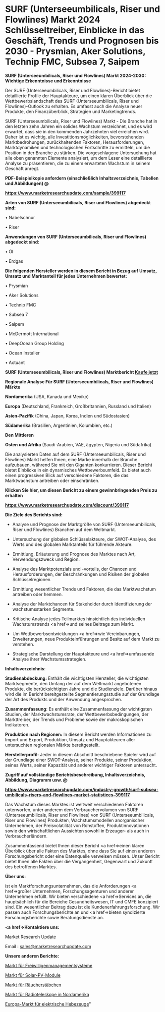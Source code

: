 # SURF (Unterseeumbilicals, Riser und Flowlines) Markt 2024 Schlüsseltreiber, Einblicke in das Geschäft, Trends und Prognosen bis 2030 - Prysmian, Aker Solutions, Technip FMC, Subsea 7, Saipem

<strong>SURF (Unterseeumbilicals, Riser und Flowlines) Markt 2024-2030: Wichtige Erkenntnisse und Erkenntnisse</strong>

Der SURF (Unterseeumbilicals, Riser und Flowlines)-Bericht bietet detaillierte Profile der Hauptakteure, um einen klaren Überblick über die Wettbewerbslandschaft des SURF (Unterseeumbilicals, Riser und Flowlines)-Outlook zu erhalten. Es umfasst auch die Analyse neuer Produkte, den Finanzüberblick, Strategien und Marketingtrends.

SURF (Unterseeumbilicals, Riser und Flowlines) Markt - Die Branche hat in den letzten zehn Jahren ein solides Wachstum verzeichnet, und es wird erwartet, dass sie in den kommenden Jahrzehnten viel erreichen wird. Daher ist es wichtig, alle Investitionsmöglichkeiten, bevorstehenden Marktbedrohungen, zurückhaltenden Faktoren, Herausforderungen, Marktdynamiken und technologischen Fortschritte zu ermitteln, um die Position in der Branche zu stärken. Die vorgeschlagene Untersuchung hat alle oben genannten Elemente analysiert, um dem Leser eine detaillierte Analyse zu präsentieren, die zu einem erwarteten Wachstum in seinem Geschäft anregt.



<strong><b>PDF-Beispielkopie anfordern (einschließlich Inhaltsverzeichnis, Tabellen und Abbildungen) @ </b></strong>

<strong><a href=https://www.marketresearchupdate.com/sample/399117>

<strong>https://www.marketresearchupdate.com/sample/399117</u></a></strong></strong>



<strong>Arten von SURF (Unterseeumbilicals, Riser und Flowlines) abgedeckt sind:</strong>

• Nabelschnur

• Riser



<strong>Anwendungen von SURF (Unterseeumbilicals, Riser und Flowlines) abgedeckt sind:</strong>

• Öl

• Erdgas



<strong>Die folgenden Hersteller werden in diesem Bericht in Bezug auf Umsatz, Umsatz und Marktanteil für jedes Unternehmen bewertet:</strong>

• Prysmian

• Aker Solutions

• Technip FMC

• Subsea 7

• Saipem

• McDermott International

• DeepOcean Group Holding

• Ocean Installer

• Actuant



<strong>SURF (Unterseeumbilicals, Riser und Flowlines) Marktbericht <a href=https://www.marketresearchupdate.com/buynow/399117>Kaufe jetzt</a></strong>



<strong>Regionale Analyse Für SURF (Unterseeumbilicals, Riser und Flowlines) Märkte</strong>



<strong>Nordamerika</strong> (USA, Kanada und Mexiko)



<strong>Europa</strong> (Deutschland, Frankreich, Großbritannien, Russland und Italien)



<strong>Asien-Pazifik</strong> (China, Japan, Korea, Indien und Südostasien)



<strong>Südamerika</strong> (Brasilien, Argentinien, Kolumbien, etc.)



<strong>Den Mittleren</strong> 

<strong>Osten und Afrika</strong> (Saudi-Arabien, VAE, ägypten, Nigeria und Südafrika)

Die analysierten Daten auf dem SURF (Unterseeumbilicals, Riser und Flowlines) Markt helfen Ihnen, eine Marke innerhalb der Branche aufzubauen, während Sie mit den Giganten konkurrieren. Dieser Bericht bietet Einblicke in ein dynamisches Wettbewerbsumfeld. Es bietet auch einen progressiven Blick auf verschiedene Faktoren, die das Marktwachstum antreiben oder einschränken.



<strong>Klicken Sie hier, um diesen Bericht zu einem gewinnbringenden Preis zu erhalten
</strong>

<strong><a href=https://www.marketresearchupdate.com/discount/399117>https://www.marketresearchupdate.com/discount/399117</b></u></strong></a>



<strong>Die Ziele des Berichts sind:</strong>

- Analyse und Prognose der Marktgröße von SURF (Unterseeumbilicals, Riser und Flowlines) Branchen auf dem Weltmarkt.

- Untersuchung der globalen Schlüsselakteure, der SWOT-Analyse, des Werts und des globalen Marktanteils für führende Akteure.

- Ermittlung, Erläuterung und Prognose des Marktes nach Art, Verwendungszweck und Region.

- Analyse des Marktpotenzials und -vorteils, der Chancen und Herausforderungen, der Beschränkungen und Risiken der globalen Schlüsselregionen.

- Ermittlung wesentlicher Trends und Faktoren, die das Marktwachstum antreiben oder hemmen.

- Analyse der Marktchancen für Stakeholder durch Identifizierung der wachstumsstarken Segmente.

- Kritische Analyse jedes Teilmarktes hinsichtlich des individuellen Wachstumstrends <a href=>und</a> seines Beitrags zum Markt.

- Um Wettbewerbsentwicklungen <a href=>wie</a> Vereinbarungen, Erweiterungen, neue Produkteinführungen und Besitz auf dem Markt zu verstehen.

- Strategische Darstellung der Hauptakteure und <a href=>umfas</a>sende Analyse ihrer Wachstumsstrategien.



<strong>Inhaltsverzeichnis:</strong>



<strong>Studienabdeckung:</strong> Enthält die wichtigsten Hersteller, die wichtigsten Marktsegmente, den Umfang der auf dem Weltmarkt angebotenen Produkte, die berücksichtigten Jahre und die Studienziele. Darüber hinaus wird die im Bericht bereitgestellte Segmentierungsstudie auf der Grundlage der Art des Produkts und der Anwendung angesprochen.



<strong>Zusammenfassung:</strong> Es enthält eine Zusammenfassung der wichtigsten Studien, der Marktwachstumsrate, der Wettbewerbsbedingungen, der Markttreiber, der Trends und Probleme sowie der makroskopischen Indikatoren.



<strong>Produktion nach Regionen:</strong> In diesem Bericht werden Informationen zu Import und Export, Produktion, Umsatz und Hauptakteuren aller untersuchten regionalen Märkte bereitgestellt.



<strong>Herstellerprofil:</strong> Jeder in diesem Abschnitt beschriebene Spieler wird auf der Grundlage einer SWOT-Analyse, seiner Produkte, seiner Produktion, seines Werts, seiner Kapazität und anderer wichtiger Faktoren untersucht.



<strong><b>Zugriff auf vollständige Berichtsbeschreibung, Inhaltsverzeichnis, Abbildung, Diagramm usw. @ </b></strong>

<strong><a href=https://www.marketresearchupdate.com/industry-growth/surf-subsea-umbilicals-risers-and-flowlines-market-statistices-399117>https://www.marketresearchupdate.com/industry-growth/surf-subsea-umbilicals-risers-and-flowlines-market-statistices-399117</a></strong>

Das Wachstum dieses Marktes ist weltweit verschiedenen Faktoren unterworfen, unter anderem dem Verbrauchervolumen von SURF (Unterseeumbilicals, Riser und Flowlines) von SURF (Unterseeumbilicals, Riser und Flowlines) Produkten, Wachstumsmodellen anorganischer Unternehmen, der Preisvolatilität von Rohstoffen, Produktinnovationen sowie den wirtschaftlichen Aussichten sowohl in Erzeuger- als auch in Verbraucherländern.

Zusammenfassend bietet Ihnen dieser Bericht <a href=>einen</a> klaren Überblick über alle Fakten des Marktes, ohne dass Sie auf einen anderen Forschungsbericht oder eine Datenquelle verweisen müssen. Unser Bericht bietet Ihnen alle Fakten über die Vergangenheit, Gegenwart und Zukunft des betroffenen Marktes.



<strong>Über uns:</strong>

 ist ein Marktforschungsunternehmen, das die Anforderungen <a href=>großer</a> Unternehmen, Forschungsagenturen und anderer Unternehmen erfüllt. Wir bieten verschiedene <a href=>Services</a> an, die hauptsächlich für die Bereiche Gesundheitswesen, IT und CMFE konzipiert sind. Ein wesentlicher Beitrag dazu ist die Kundenerfahrungsforschung. Wir passen auch Forschungsberichte an und <a href=>bieten</a> syndizierte Forschungsberichte sowie Beratungsdienste an.



<strong><a href=>Kontaktiere uns:</a></strong>

Market Research Update

Email : sales@marketresearchupdate.com



<strong>Unsere anderen Berichte:</strong>

<a href=https://www.linkedin.com/pulse/volunteer-management-systems-market-size-share>Markt für Freiwilligenmanagementsysteme</a>

<a href=https://www.linkedin.com/pulse/solar-pv-modules-market-demand-future-scope-top-key-players>Markt für Solar-PV-Module</a>

<a href=https://www.linkedin.com/pulse/smudge-stick-market-size-share-outlook-growth-prospects>Markt für Räucherstäbchen</a>

<a href=https://www.linkedin.com/pulse/north-america-radio-telescope-market-size-production>Markt für Radioteleskope in Nordamerika</a>

<a href=https://www.linkedin.com/pulse/europe-electric-hoists-market-2023-pointing-capture-largest>Europa-Markt für elektrische Hebezeuge</a>"
